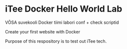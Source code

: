# iTee Docker Hello World Lab

VÕSA suvekooli Docker tiimi labori conf + check scriptid

Create your first website with Docker

Purpose of this respository is to test out iTee tech.
